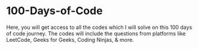 # 100-Days-of-Code
Here, you will get access to all the codes which I will solve on this 100 days of code journey. The codes will include the questions from platforms like LeetCode, Geeks for Geeks, Coding Ninjas, &amp; more.
